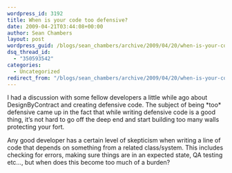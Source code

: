 ```yaml
---
wordpress_id: 3192
title: When is your code too defensive?
date: 2009-04-21T03:44:08+00:00
author: Sean Chambers
layout: post
wordpress_guid: /blogs/sean_chambers/archive/2009/04/20/when-is-your-code-too-defensive.aspx
dsq_thread_id:
  - "350593542"
categories:
  - Uncategorized
redirect_from: "/blogs/sean_chambers/archive/2009/04/20/when-is-your-code-too-defensive.aspx/"
---
```

I had a discussion with some fellow developers a little while ago about DesignByContract and creating defensive code. The subject of being \*too\* defensive came up in the fact that while writing defensive code is a good thing, it’s not hard to go off the deep end and start building too many walls protecting your fort.

Any good developer has a certain level of skepticism when writing a line of code that depends on something from a related class/system. This includes checking for errors, making sure things are in an expected state, QA testing etc…, but when does this become too much of a burden?